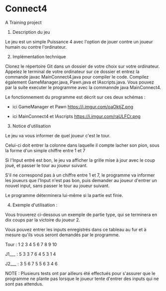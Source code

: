 # Connect4
A Training project


1. Description du jeu

  Le jeu est un simple Puissance 4 avec l'option de jouer contre un joueur humain ou contre l'ordinateur.

2. Implémentation technique

  Clonez le répertoire Git dans un dossier de votre choix sur votre ordinateur. Appelez le terminal de votre ordinateur sur ce dossier et entrez la commande javac MainConnect4.java pour compiler le code. Compilez également GameManager.java, Pawn.java et IAscripts.java. Vous pouvez par la suite executer le programme avec la commannde java MainConnect4.
  
  Le fonctionnement du programme est décrit sur ces deux schémas :
  
  - ici GameManager et Pawn https://i.imgur.com/oaOktjZ.png
  
  - ici MainConnect4 et IAscripts https://i.imgur.com/raULFCr.png

3. Notice d'utilisation

  Le jeu va vous informer de quel joueur c'est le tour.
  
  Celui-ci doit entrer la colonne dans laquelle il compte lacher son pion, sous la forme d'un simple chiffre entre 1 et 7
  
  Si l'Input entré est bon, le jeu va afficher la grille mise à jour avec le coup joué, et passer le tour au joueur suivant.
  
  S'il ne correspond pas à un chiffre entre 1 et 7, le programme va informer les joueurs que l'Input n'est pas bon, puis demander
  au joueur d'entrer un nouvel input, sans passer le tour au joueur suivant.
  
  Le programme déterminera lui-même si la partie est finie.

4. Exemple d'utilisation :

  Vous trouverez ci-dessous un exemple de partie type, qui se terminera en dix coups par la victoire du joueur 2.
  
  Vous pouvez entrer les inputs enregistrés dans ce tableau au fur et à mesure qu'ils vous seront demandés par le programme.

  Tour  : 1 2 3 4 5 6 7 8 9 10
  
  J1___ : 5 3 3 7 6 4 5 3 1 4
  
  J2___ : 3 5 6 7 5 5 6 3 4 6
  
  NOTE : Plusieurs tests ont par ailleurs été effectués pour s'assurer que le programme ne plante pas lorsque le joueur tente d'entrer des inputs qui ne sont pas attendus.
  
